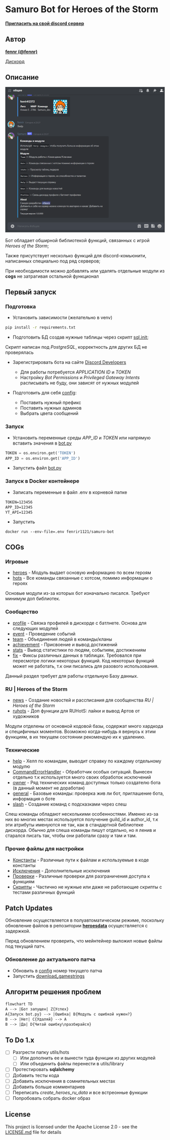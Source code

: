 # Samuro Bot for Heroes of the Storm

**[Пригласить на свой discord сервер](https://discord.com/oauth2/authorize?client_id=664368184790614016&permissions=137707703313&scope=applications.commands%20bot)**

## Автор

 **[fennr (@fennr)](fennr.github.io/)**
 
 [Дискорд](https://discord.gg/2RD32kFEk8)
 
## Описание

![preview-gif](/data/bot_preview.gif)

Бот обладает обширной библиотекой функций, связанных с игрой *Heroes of the Storm*;

Также присутствует несколько функций для discord-комьюнити, написанных специально под ряд серверов;

При необходимости можно добавлять или удалять отдельные модули из **cogs** не затрагивая остальной функционал

## Первый запуск

### Подготовка

* Установить зависимости (желательно в venv)
```bash
pip install -r requirements.txt
```
* Подготовить БД создав нужные таблицы через скрипт [sql.init](utils/scripts/init.sql);

Скрипт написан под *PostgreSQL*, корректность для других БД не проверялась

* Зарегистрировать бота на сайте [Discord Developers](https://canary.discord.com/developers/applications)
    * Для работы потребуется *APPLICATION ID* и *TOKEN*
    * Настройку *Bot Permissions* и *Privileged Gateway Intents* расписывать не буду, они зависят от нужных модулей

* Подготовить для себя [config](config.yaml):
    * Поставить нужный префикс
    * Поставить нужных админов
    * Выбрать цвета сообщений

### Запуск

* Установить переменные среды *APP_ID* и *TOKEN* или напрямую вставить значения в [bot.py](bot.py)
```py
TOKEN = os.environ.get('TOKEN')
APP_ID = os.environ.get('APP_ID')
```
* Запустить файл [bot.py](bot.py)

### Запуск в Docker контейнере

* Записать переменные в файл .env в корневой папке
```.env
TOKEN=123456
APP_ID=12345
YT_API=12345
```

* Запустить
```shell script
docker run --env-file=.env fenrir1121/samuro-bot
```

## COGs

### Игровые

* [heroes](cogs/heroes.py) - Модуль выдает основую информацию по всем героям
* [hots](cogs/hots.py) - Все команды связанные с хотсом, помимо информации о героях

Основые модули из-за которых бот изначально писался. Требуют минимум доп библиотек.

### Сообщество 

* [profile](cogs/profile.py) - Связка профилей в дискорде с батлнете. Основа для следующих модулей
* [event](cogs/event.py) - Проведение событий
* [team](cogs/team.py) - Объединения людей в команды/кланы
* [achievement](cogs/achievement.py) - Присвоение и вывод достижений
* [stats](cogs/stats.py) - Вывод статистики по людям, событиям, достижениям
* [fix](cogs/fix.py) - Фиксы различных данных в таблицах. Требовался при пересмотре логики некоторых функций.
Код некоторых функций может не работать, т.к они писались для разового использования.

Данный раздел требует для работы отдельную Базу данных.

### RU | Heroes of the Storm

* [news](cogs/news.py) - Создание новостей и рассписания для сообщенства *RU | Heroes of the Storm*
* [ruhots](cogs/guilds.py) - Доп функции для RUHotS: лайки и вывод Артов от художников

Модули отделены от основной кодовой базы, содержат много хардкода и специфичных моментов.
Возможно когда-нибудь я вернусь к этим функциям, в их текущем состоянии рекомендую их к удалению.

### Технические

* [help](cogs/help.py) - Хелп по командам, выводит справку по каждому отдельному модулю
* [CommandErrorHandler](cogs/CommandErrorHandler.py) - Обработчик особых ситуаций. Вынесен отдельно т.к используется много своих обработок исключений
* [owner](cogs/owner.py) - Ряд технических команд доступных только создателю бота (в данный момент не доработан)
* [general](cogs/general.py) - Базовые команды: проверка жив ли бот, приглашение бота, информация о боте
* [slash](cogs/slash.py) - Создание команд с подсказками через слеш

Слеш команды обладают несколькими особенностями.
Именно из-за них во многих местах используется получение guild_id и author_id,
т.к эти атрибуты именуются не так, как в стандартной библиотеке дискорда.
Обычно для слеша команды пишут отдельно, но я ленив и старался писать так, чтобы они работали сразу и там и там.

### Прочие файлы для настройки

* [Константы](utils/classes/Const.py) - Различные пути к файлам и используемые в коде константы
* [Исключения](utils/exceptions) - Дополнительные исключения
* [Проверки](utils/check.py) - Различные проверки для разграничения доступа к функциям
* [Скрипты](utils/scripts) - Частично не нужные или даже не работающие скрипты с тестами различных функций


## Patch Updates

Обновление осуществляется в полуавтоматическом режиме, поскольку обновление файлов в репозитории **[heroesdata](https://github.com/HeroesToolChest/heroes-data/tree/master/heroesdata)** осуществляется с задержкой.

Перед обновлением проверить, что мейнтейнер выложил новые файлы под текущий патч.

### Обновление до актуального патча
* Обновить в [config](config.yaml) номер текущего патча
* Запустить [download_gamestrings](utils/scripts/download_gamestrings.py)

## Алгоритм решения проблем
```mermaid
flowchart TD
A --> |Бот запущен| Z{Успех}
A{Запуск bot.py} --> |Ошибка| B{Модуль с ошибкой нужен?}
B --> |Нет| C{Удаляй} --> A
B --> |Да| D{Читай ошибку\nразбирайся}
```


## To Do 1.x

- [ ] Разгрести папку utils/hots
    - [ ] Или дополнить ее и вынести туда функции из других модулей
    - [ ] Или объединить файлы перенести в utils/library
- [ ] Протестировать **sqlalchemy**
- [ ] Добавить тесты кода
- [ ] Добавить исключения в сомнительных местах
- [ ] Добавить больше комментариев
- [ ] Переписать *create_heroes_ru_data* и все встреонные функции
- [ ] Попробовать собрать docker образ

## License

This project is licensed under the Apache License 2.0 - see the [LICENSE.md](LICENSE.md) file for details
